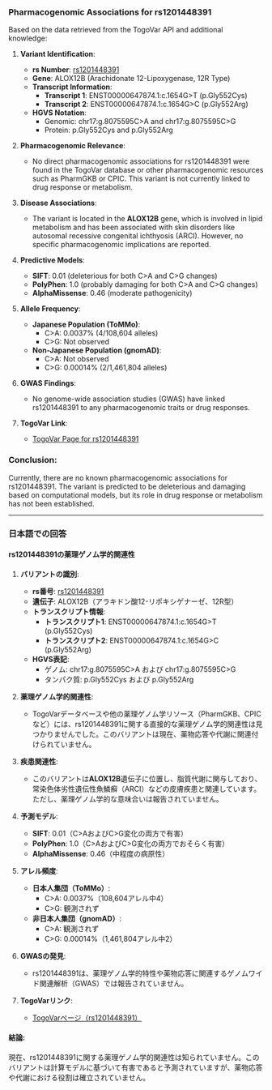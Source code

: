 ### Pharmacogenomic Associations for rs1201448391

Based on the data retrieved from the TogoVar API and additional knowledge:

1. **Variant Identification**:
   - **rs Number**: [rs1201448391](https://identifiers.org/dbsnp/rs1201448391)
   - **Gene**: ALOX12B (Arachidonate 12-Lipoxygenase, 12R Type)
   - **Transcript Information**:
     - **Transcript 1**: ENST00000647874.1:c.1654G>T (p.Gly552Cys)
     - **Transcript 2**: ENST00000647874.1:c.1654G>C (p.Gly552Arg)
   - **HGVS Notation**:
     - Genomic: chr17:g.8075595C>A and chr17:g.8075595C>G
     - Protein: p.Gly552Cys and p.Gly552Arg

2. **Pharmacogenomic Relevance**:
   - No direct pharmacogenomic associations for rs1201448391 were found in the TogoVar database or other pharmacogenomic resources such as PharmGKB or CPIC. This variant is not currently linked to drug response or metabolism.

3. **Disease Associations**:
   - The variant is located in the **ALOX12B** gene, which is involved in lipid metabolism and has been associated with skin disorders like autosomal recessive congenital ichthyosis (ARCI). However, no specific pharmacogenomic implications are reported.

4. **Predictive Models**:
   - **SIFT**: 0.01 (deleterious for both C>A and C>G changes)
   - **PolyPhen**: 1.0 (probably damaging for both C>A and C>G changes)
   - **AlphaMissense**: 0.46 (moderate pathogenicity)

5. **Allele Frequency**:
   - **Japanese Population (ToMMo)**:
     - C>A: 0.0037% (4/108,604 alleles)
     - C>G: Not observed
   - **Non-Japanese Population (gnomAD)**:
     - C>A: Not observed
     - C>G: 0.00014% (2/1,461,804 alleles)

6. **GWAS Findings**:
   - No genome-wide association studies (GWAS) have linked rs1201448391 to any pharmacogenomic traits or drug responses.

7. **TogoVar Link**:
   - [TogoVar Page for rs1201448391](https://togovar.org/variant/tgv56979370)

### Conclusion:
Currently, there are no known pharmacogenomic associations for rs1201448391. The variant is predicted to be deleterious and damaging based on computational models, but its role in drug response or metabolism has not been established.

---

### 日本語での回答

#### rs1201448391の薬理ゲノム学的関連性

1. **バリアントの識別**:
   - **rs番号**: [rs1201448391](https://identifiers.org/dbsnp/rs1201448391)
   - **遺伝子**: ALOX12B（アラキドン酸12-リポキシゲナーゼ、12R型）
   - **トランスクリプト情報**:
     - **トランスクリプト1**: ENST00000647874.1:c.1654G>T (p.Gly552Cys)
     - **トランスクリプト2**: ENST00000647874.1:c.1654G>C (p.Gly552Arg)
   - **HGVS表記**:
     - ゲノム: chr17:g.8075595C>A および chr17:g.8075595C>G
     - タンパク質: p.Gly552Cys および p.Gly552Arg

2. **薬理ゲノム学的関連性**:
   - TogoVarデータベースや他の薬理ゲノム学リソース（PharmGKB、CPICなど）には、rs1201448391に関する直接的な薬理ゲノム学的関連性は見つかりませんでした。このバリアントは現在、薬物応答や代謝に関連付けられていません。

3. **疾患関連性**:
   - このバリアントは**ALOX12B**遺伝子に位置し、脂質代謝に関与しており、常染色体劣性遺伝性魚鱗癬（ARCI）などの皮膚疾患と関連しています。ただし、薬理ゲノム学的な意味合いは報告されていません。

4. **予測モデル**:
   - **SIFT**: 0.01（C>AおよびC>G変化の両方で有害）
   - **PolyPhen**: 1.0（C>AおよびC>G変化の両方でおそらく有害）
   - **AlphaMissense**: 0.46（中程度の病原性）

5. **アレル頻度**:
   - **日本人集団（ToMMo）**:
     - C>A: 0.0037%（108,604アレル中4）
     - C>G: 観測されず
   - **非日本人集団（gnomAD）**:
     - C>A: 観測されず
     - C>G: 0.00014%（1,461,804アレル中2）

6. **GWASの発見**:
   - rs1201448391は、薬理ゲノム学的特性や薬物応答に関連するゲノムワイド関連解析（GWAS）では報告されていません。

7. **TogoVarリンク**:
   - [TogoVarページ（rs1201448391）](https://togovar.org/variant/tgv56979370)

#### 結論:
現在、rs1201448391に関する薬理ゲノム学的関連性は知られていません。このバリアントは計算モデルに基づいて有害であると予測されていますが、薬物応答や代謝における役割は確立されていません。